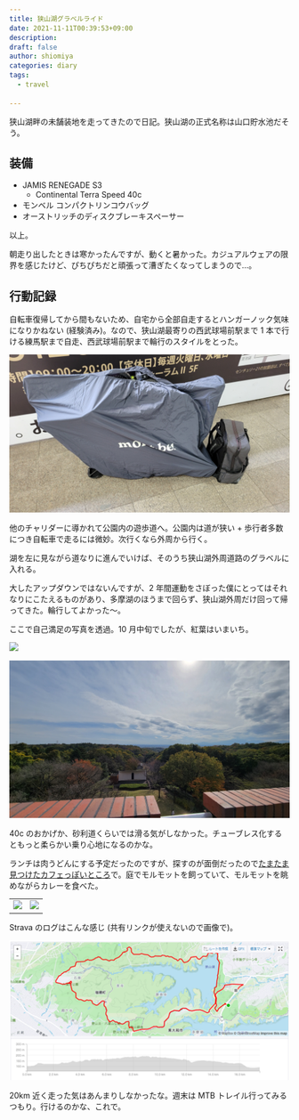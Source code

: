```yaml
---
title: 狭山湖グラベルライド
date: 2021-11-11T00:39:53+09:00
description:
draft: false
author: shiomiya
categories: diary
tags:
  - travel

---
```


狭山湖畔の未舗装地を走ってきたので日記。狭山湖の正式名称は山口貯水池だそう。

## 装備

- JAMIS RENEGADE S3
  - Continental Terra Speed 40c
- モンベル コンパクトリンコウバッグ
- オーストリッチのディスクブレーキスペーサー

以上。

朝走り出したときは寒かったんですが、動くと暑かった。カジュアルウェアの限界を感じたけど、ぴちぴちだと頑張って漕ぎたくなってしまうので...。

## 行動記録

自転車復帰してから間もないため、自宅から全部自走するとハンガーノック気味になりかねない (経験済み)。なので、狭山湖最寄りの西武球場前駅まで 1 本で行ける練馬駅まで自走、西武球場前駅まで輪行のスタイルをとった。

![](20211107_101233.jpg "モンベル コンパクトリンコウバッグ")

他のチャリダーに導かれて公園内の遊歩道へ。公園内は道が狭い + 歩行者多数につき自転車で走るには微妙。次行くなら外周から行く。

湖を左に見ながら道なりに進んでいけば、そのうち狭山湖外周道路のグラベルに入れる。

大したアップダウンではないんですが、2 年間運動をさぼった僕にとってはそれなりにこたえるものがあり、多摩湖のほうまで回らず、狭山湖外周だけ回って帰ってきた。輪行してよかった～。

ここで自己満足の写真を透過。10 月中旬でしたが、紅葉はいまいち。

![](20211107_114604.jpg)

![](20211107_120856.jpg)

40c のおかげか、砂利道くらいでは滑る気がしなかった。チューブレス化するともっと柔らかい乗り心地になるのかな。

ランチは肉うどんにする予定だったのですが、探すのが面倒だったので[たまたま見つけたカフェっぽいところ](https://cafe-garden-threeleaf.com/)で。庭でモルモットを飼っていて、モルモットを眺めながらカレーを食べた。

<table>
  <tr>
    <td><img src="20211107_133438.jpg" /></td>
    <td><img src="20211107_131757.jpg" /></td>
  </tr>
</table>

Strava のログはこんな感じ (共有リンクが使えないので画像で)。

![](2021-11-11-22-29-14.png)

20km 近く走った気はあんまりしなかったな。週末は MTB トレイル行ってみるつもり。行けるのかな、これで。
